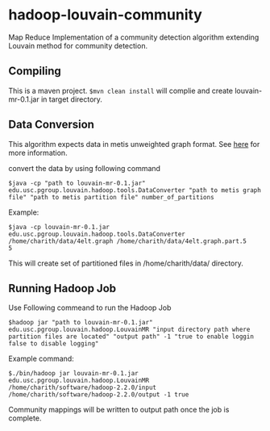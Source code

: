 hadoop-louvain-community
========================

Map Reduce Implementation of a community detection algorithm extending Louvain method for community detection.

Compiling
----------
This is a maven project. 
<code>$mvn clean install</code>
 will complie and create louvain-mr-0.1.jar in target directory. 

Data Conversion
---------------
This algorithm expects data in metis unweighted graph format. See [here](http://people.sc.fsu.edu/~jburkardt/data/metis_graph/metis_graph.html) for more information.

convert the data by using following command

<code>$java -cp "path to louvain-mr-0.1.jar" edu.usc.pgroup.louvain.hadoop.tools.DataConverter "path to metis graph file" "path to metis partition file" number_of_partitions</code>

Example:
 
<code>$java -cp louvain-mr-0.1.jar edu.usc.pgroup.louvain.hadoop.tools.DataConverter /home/charith/data/4elt.graph /home/charith/data/4elt.graph.part.5 5</code>

This will create set of partitioned files in /home/charith/data/ directory. 

Running Hadoop Job
------------------

Use Following commeand to run the Hadoop Job

<code>$hadoop jar "path to louvain-mr-0.1.jar" edu.usc.pgroup.louvain.hadoop.LouvainMR "input directory path where partition files are located"  "output path" -1 "true to enable loggin false to disable logging"</code>

Example command: 

<code>$./bin/hadoop jar louvain-mr-0.1.jar edu.usc.pgroup.louvain.hadoop.LouvainMR /home/charith/software/hadoop-2.2.0/input /home/charith/software/hadoop-2.2.0/output -1 true</code>

Community mappings will be written to output path once the job is complete. 




 
 
